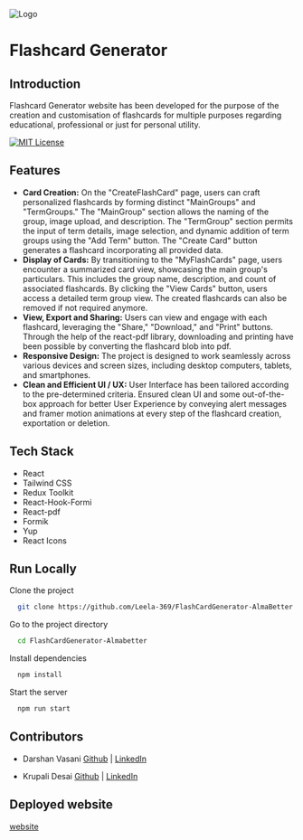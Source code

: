 
![Logo](https://www.almabetter.com/_next/image?url=https%3A%2F%2Falmablog-media.s3.ap-south-1.amazonaws.com%2FAlma_Better_Logo_4d9d929fe6.png&w=256&q=75)


# Flashcard Generator

## Introduction
Flashcard Generator website has been developed for the purpose of the creation and customisation of flashcards for multiple purposes regarding educational, professional or just for personal utility.

[![MIT License](https://img.shields.io/badge/License-MIT-green.svg)](https://choosealicense.com/licenses/mit/)



## Features

- **Card Creation:** On the "CreateFlashCard" page, users can craft personalized flashcards by forming distinct "MainGroups" and "TermGroups." The "MainGroup" section allows the naming of the group, image upload, and description. The "TermGroup" section permits the input of term details, image selection, and dynamic addition of term groups using the "Add Term" button. The "Create Card" button generates a flashcard incorporating all provided data.
- **Display of Cards:** By transitioning to the "MyFlashCards" page, users encounter a summarized card view, showcasing the main group's particulars. This includes the group name, description, and count of associated flashcards. By clicking the "View Cards" button, users access a detailed term group view. The created flashcards can also be removed if not required anymore.
- **View, Export and Sharing:** Users can view and engage with each flashcard, leveraging the "Share," "Download," and "Print" buttons. Through the help of the react-pdf library, downloading and printing have been possible by converting the flashcard blob into pdf.
- **Responsive Design:** The project is designed to work seamlessly across various devices and screen sizes, including desktop computers, tablets, and smartphones.
- **Clean and Efficient UI / UX:** User Interface has been tailored according to the pre-determined criteria. Ensured clean UI and some out-of-the-box approach for better User Experience by conveying alert messages and framer motion animations at every step of the flashcard creation, exportation or deletion.


## Tech Stack

- React
- Tailwind CSS
- Redux Toolkit
- React-Hook-Formi
- React-pdf
- Formik
- Yup
- React Icons
## Run Locally

Clone the project

```bash
  git clone https://github.com/Leela-369/FlashCardGenerator-AlmaBetter.git
```

Go to the project directory

```bash
  cd FlashCardGenerator-Almabetter
```

Install dependencies

```bash
  npm install
```

Start the server

```bash
  npm run start
```


## Contributors

- Darshan Vasani [Github](https://github.com/dpvasani) | [LinkedIn](https://www.linkedin.com/in/darshan-vasani-3299ba245/)

- Krupali Desai [Github](https://www.github.com/dkrupali56) | [LinkedIn](https://www.linkedin.com/in/krupali-desai-17269a235/)


## Deployed website

[website](https://flash-card-generator-56.vercel.app/)
